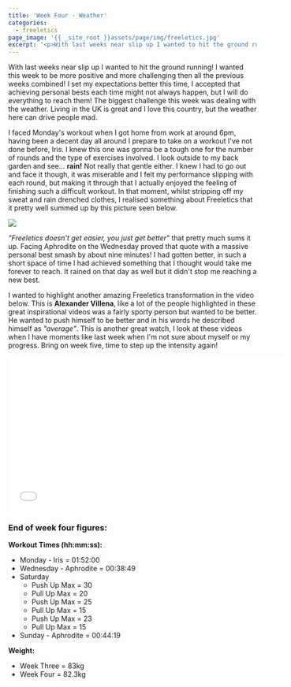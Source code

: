 ```yaml
---
title: 'Week Four - Weather'
categories:
  - freeletics
page_image: '{{ _site_root }}assets/page/img/freeletics.jpg'
excerpt: '<p>With last weeks near slip up I wanted to hit the ground running! I wanted this week to be more positive and more challenging then all the previous weeks combined! I set my expectations better this time, I accepted that achieving personal bests each time might not always happen, but I will do everything to reach them! The biggest challenge this week was dealing with the weather. Living in the UK is great and I love this country, but the weather here can drive people mad.</p>'
---
```

<p>
	With last weeks near slip up I wanted to hit the ground running! I wanted this week to be more positive and more challenging then all the previous weeks combined! I set my expectations better this time, I accepted that achieving personal bests each time might not always happen, but I will do everything to reach them! The biggest challenge this week was dealing with the weather. Living in the UK is great&nbsp;and I love this country, but the weather here can drive people mad.</p><p>I faced Monday's workout when I got home from work at around 6pm, having been a decent day all around I prepare to take on a workout I've not done before, Iris. I knew this one was gonna be a tough one for the number of rounds and the type of exercises involved. I look outside to my back garden and see... <strong>rain!</strong> Not really that gentle either. I knew I had to go out and face it though, it was miserable and I felt my performance slipping with each round, but making it through that I actually enjoyed the feeling of finishing such a difficult workout. In that moment, whilst stripping off my sweat and rain drenched clothes, I realised something about Freeletics that it pretty well summed up by this picture seen below.</p><p><img src="https://fbcdn-sphotos-c-a.akamaihd.net/hphotos-ak-xfa1/t31.0-8/1658566_827106853969817_236878925_o.jpg"></p><p><em>"Freeletics doesn't get easier, you just get better"</em> that pretty much sums it up. Facing Aphrodite on the Wednesday proved that quote with a massive personal best smash by about nine minutes! I had gotten better, in such a short space of time I had achieved something that I thought would take me forever to reach. It rained on that day as well but it didn't stop me reaching a new best.</p><p>I wanted to highlight another amazing Freeletics transformation in the video below. This is <strong>Alexander Villena</strong>, like a lot of the people highlighted in these great inspirational videos was a fairly sporty person but wanted to be better. He wanted to push himself to be better and in his words he described himself as <em>"average"</em>. This is another great watch, I look at these videos when I have moments like last week when I'm not sure about myself or my progress. Bring on week five, time to step up the intensity again!</p><div class="video-container"><iframe width="560" height="315" src="//www.youtube.com/embed/RUPe2OuE6pc" frameborder="0" allowfullscreen=""></iframe></div><h3>
	End of week four figures:</h3><p>
	<strong>Workout Times (hh:mm:ss):</strong></p><ul>
	<li>Monday - Iris = 01:52:00</li>	<li>Wednesday - Aphrodite = 00:38:49</li>	<li>Saturday
	<ul>
		<li>Push Up Max = 30</li>		<li>Pull Up Max = 20</li>		<li>Push Up Max = 25</li>		<li>Pull Up Max = 15</li>		<li>Push Up Max = 23</li>		<li>Pull Up Max = 15</li>	</ul></li>	<li>Sunday - Aphrodite = 00:44:19</li></ul><p>
	<strong>Weight:</strong></p><ul>
	<li>Week Three = 83kg</li>	<li>Week Four = 82.3kg</li></ul>